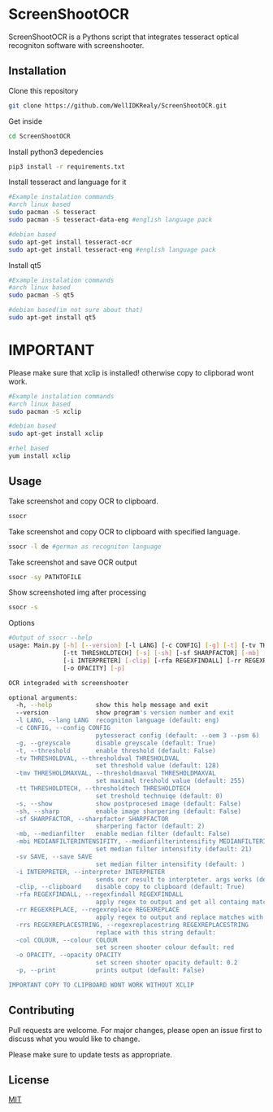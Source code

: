 # ScreenShootOCR

ScreenShootOCR is a Pythons script that integrates tesseract optical recogniton software with screenshooter.

## Installation
Clone this repository
```bash
git clone https://github.com/WellIDKRealy/ScreenShootOCR.git
```
Get inside 
```bash
cd ScreenShootOCR
```
Install python3 depedencies
```bash
pip3 install -r requirements.txt 
```
Install tesseract and language for it
```bash
#Example instalation commands
#arch linux based
sudo pacman -S tesseract
sudo pacman -S tesseract-data-eng #english language pack

#debian based
sudo apt-get install tesseract-ocr
sudo apt-get install tesseract-eng #english language pack
```
Install qt5
```bash
#Example instalation commands
#arch linux based
sudo pacman -S qt5

#debian based(im not sure about that)
sudo apt-get install qt5
```

# IMPORTANT
Please make sure that xclip is installed! otherwise copy to clipborad wont work.
```bash
#Example instalation commands
#arch linux based
sudo pacman -S xclip

#debian based
sudo apt-get install xclip

#rhel based
yum install xclip
```

## Usage
Take screenshot and copy OCR to clipboard.
```bash
ssocr
```
Take screenshot and copy OCR to clipboard with specified language.
```bash
ssocr -l de #german as recogniton language
```
Take screenshot and save OCR output
```bash
ssocr -sy PATHTOFILE
```

Show screenshoted img after processing
```bash
ssocr -s
```
Options
```bash
#Output of ssocr --help
usage: Main.py [-h] [--version] [-l LANG] [-c CONFIG] [-g] [-t] [-tv THRESHOLDVAL] [-tmv THRESHOLDMAXVAL]
               [-tt THRESHOLDTECH] [-s] [-sh] [-sf SHARPFACTOR] [-mb] [-mbi MEDIANFILTERINTENSIFITY] [-sv SAVE]
               [-i INTERPRETER] [-clip] [-rfa REGEXFINDALL] [-rr REGEXREPLACE] [-rrs REGEXREPLACESTRING] [-col COLOUR]
               [-o OPACITY] [-p]

OCR integraded with screenshooter

optional arguments:
  -h, --help            show this help message and exit
  --version             show program's version number and exit
  -l LANG, --lang LANG  recogniton language (default: eng)
  -c CONFIG, --config CONFIG
                        pytesseract config (default: --oem 3 --psm 6)
  -g, --greyscale       disable greyscale (default: True)
  -t, --threshold       enable threshold (default: False)
  -tv THRESHOLDVAL, --thresholdval THRESHOLDVAL
                        set threshold value (default: 128)
  -tmv THRESHOLDMAXVAL, --thresholdmaxval THRESHOLDMAXVAL
                        set maximal treshold value (default: 255)
  -tt THRESHOLDTECH, --thresholdtech THRESHOLDTECH
                        set treshold technuiqe (default: 0)
  -s, --show            show postprocesed image (default: False)
  -sh, --sharp          enable image sharpering (default: False)
  -sf SHARPFACTOR, --sharpfactor SHARPFACTOR
                        sharpering factor (default: 2)
  -mb, --medianfilter   enable median filter (default: False)
  -mbi MEDIANFILTERINTENSIFITY, --medianfilterintensifity MEDIANFILTERINTENSIFITY
                        set median filter intensifity (default: 21)
  -sv SAVE, --save SAVE
                        set median filter intensifity (default: )
  -i INTERPRETER, --interpreter INTERPRETER
                        sends ocr result to interpteter. args works (default: )
  -clip, --clipboard    disable copy to clipboard (default: True)
  -rfa REGEXFINDALL, --regexfindall REGEXFINDALL
                        apply regex to output and get all containg matches (default: )
  -rr REGEXREPLACE, --regexreplace REGEXREPLACE
                        apply regex to output and replace matches with -rrs value (default: )
  -rrs REGEXREPLACESTRING, --regexreplacestring REGEXREPLACESTRING
                        replace with this string default:
  -col COLOUR, --colour COLOUR
                        set screen shooter colour default: red
  -o OPACITY, --opacity OPACITY
                        set screen shooter opacity default: 0.2
  -p, --print           prints output (default: False)

IMPORTANT COPY TO CLIPBOARD WONT WORK WITHOUT XCLIP
```
## Contributing
Pull requests are welcome. For major changes, please open an issue first to discuss what you would like to change.

Please make sure to update tests as appropriate.

## License
[MIT](https://choosealicense.com/licenses/mit/)
